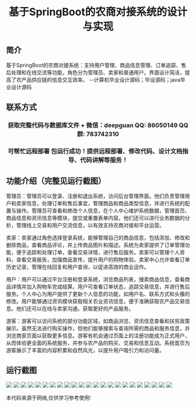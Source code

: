 <p><h1 align="center">基于SpringBoot的农商对接系统的设计与实现</h1></p>

## 简介
基于SpringBoot的农商对接系统：支持用户管理、商品信息管理、订单追踪、售后处理和在线交流等功能，角色分为管理员、卖家和普通用户。界面设计简洁，提高了农产品供应链的信息交互效率。    --计算机毕业设计源码；毕设源码；java毕业设计源码


## 联系方式
<p><h3 align="center">获取完整代码与数据库文件 + 微信：deepguan QQ: 86050149 QQ群: 783742310</h3></p>
<p><h3 align="center">可帮忙远程部署 包运行成功！提供远程部署、修改代码、设计文档指导、代码讲解等服务！</h3></p>

## 功能介绍（完整见运行截图）
管理员：管理员可以登录、注册和退出系统，访问后台管理界面。他们负责管理用户和卖家信息，处理订单和售后事宜，管理商品和商品类型信息，并进行系统的配置与操作。管理员可查看和修改个人信息，在个人中心维护系统数据，管理首页、商品信息和资讯信息等模块，提交或重置表单内容。他们还可以进行业务数据的分析，管理线上交易和用户交流信息，以有效支持农商对接和平台运营。

卖家：卖家通过角色选择登录系统，能够管理自己的商品信息，包括添加、修改和删除商品，查看商品评论，并上传商品图片和描述。系统为卖家提供了订单管理功能，便于追踪和处理订单，查看交易详情，进行售后服务。卖家可以管理个人资料，查看交易报告，加强商品宣传，提升用户的购物体验。卖家中心允许查看订单历史记录，管理在线回复和用户查询，以促进高效的商业运作。

用户：用户可以通过平台注册和登录系统，浏览商品列表，搜索商品信息，查看商品详情并加入购物车完成结算。用户可查看订单状态，追踪交易信息，并进行售后服务。个人中心为用户提供了更新个人信息的功能，如用户名、联系方式和头像的修改。用户能够通过资讯模块获取相关农业资讯信息，便于准确获取农产品交易信息。他们还可以在线与卖家沟通，获取更好的产品服务。

游客：游客可以访问系统的部分功能区域，如商品浏览、资讯信息查看和扶贫政策展示。虽然无法进行购买操作，但他们能够搜索与查询所需的商品和服务信息，并浏览商家页面以获取更多信息。游客有机会通过页面上的注册功能成为正式用户，从而体验更全面的系统服务，并参与农产品的购买、交易和信息互动。系统首页为游客展示了丰富的内容积累和自然风光，以提升用户吸引力和访问量。


## 运行截图
![](img/001.jpg)
![](img/002.jpg)
![](img/003.jpg)
![](img/004.jpg)
![](img/005.jpg)
![](img/006.jpg)
![](img/007.jpg)
![](img/008.jpg)
![](img/009.jpg)
![](img/010.jpg)
![](img/011.jpg)
![](img/012.jpg)
![](img/013.jpg)
![](img/014.jpg)
![](img/015.jpg)
![](img/016.jpg)
![](img/017.jpg)
![](img/018.jpg)
![](img/019.jpg)
![](img/020.jpg)
![](img/021.jpg)
![](img/022.jpg)
![](img/023.jpg)

<p>本代码来源于网络,仅供学习参考使用!</p>
